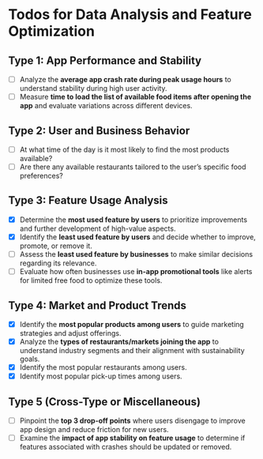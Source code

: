# Todos for Data Analysis and Feature Optimization

## Type 1: App Performance and Stability
- [ ] Analyze the **average app crash rate during peak usage hours** to understand stability during high user activity.
- [ ] Measure **time to load the list of available food items after opening the app** and evaluate variations across different devices.

## Type 2: User and Business Behavior
- [ ] At what time of the day is it most likely to find the most products available?
- [ ] Are there any available restaurants tailored to the user’s specific food preferences?

## Type 3: Feature Usage Analysis
- [x] Determine the **most used feature by users** to prioritize improvements and further development of high-value aspects.
- [x] Identify the **least used feature by users** and decide whether to improve, promote, or remove it.
- [ ] Assess the **least used feature by businesses** to make similar decisions regarding its relevance.
- [ ] Evaluate how often businesses use **in-app promotional tools** like alerts for limited free food to optimize these tools.

## Type 4: Market and Product Trends
- [x] Identify the **most popular products among users** to guide marketing strategies and adjust offerings.
- [x] Analyze the **types of restaurants/markets joining the app** to understand industry segments and their alignment with sustainability goals.
- [x] Identify the most popular restaurants among users.
- [x] Identify most popular pick-up times among users.

## Type 5 (Cross-Type or Miscellaneous)
- [ ] Pinpoint the **top 3 drop-off points** where users disengage to improve app design and reduce friction for new users.
- [ ] Examine the **impact of app stability on feature usage** to determine if features associated with crashes should be updated or removed.
